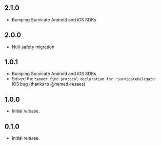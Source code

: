 ## 2.1.0

* Bumping Survicate Android and iOS SDKs

## 2.0.0

* Null-safety migration

## 1.0.1

* Bumping Survicate Android and iOS SDKs
* Solved the `cannot find protocol declaration for 'SurvicateDelegate'` iOS bug (thanks to @hamed-rezaee)

## 1.0.0

* Initial release.

## 0.1.0

* Initial release.
